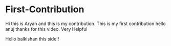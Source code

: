 # First-Contribution

Hi this is Aryan and this is my contribution.
This is my first contribution
hello anuj thanks for this video. Very Helpful

Hello balkishan this side!!
